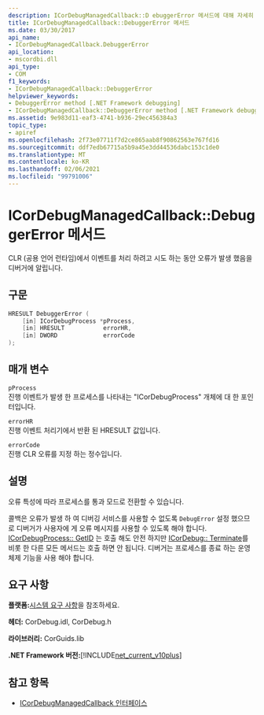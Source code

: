 ```yaml
---
description: ICorDebugManagedCallback::D ebuggerError 메서드에 대해 자세히 알아보세요.
title: ICorDebugManagedCallback::DebuggerError 메서드
ms.date: 03/30/2017
api_name:
- ICorDebugManagedCallback.DebuggerError
api_location:
- mscordbi.dll
api_type:
- COM
f1_keywords:
- ICorDebugManagedCallback::DebuggerError
helpviewer_keywords:
- DebuggerError method [.NET Framework debugging]
- ICorDebugManagedCallback::DebuggerError method [.NET Framework debugging]
ms.assetid: 9e983d11-eaf3-4741-b936-29ec456384a3
topic_type:
- apiref
ms.openlocfilehash: 2f73e07711f7d2ce865aab8f90862563e767fd16
ms.sourcegitcommit: ddf7edb67715a5b9a45e3dd44536dabc153c1de0
ms.translationtype: MT
ms.contentlocale: ko-KR
ms.lasthandoff: 02/06/2021
ms.locfileid: "99791006"
---
```

# <a name="icordebugmanagedcallbackdebuggererror-method"></a>ICorDebugManagedCallback::DebuggerError 메서드

CLR (공용 언어 런타임)에서 이벤트를 처리 하려고 시도 하는 동안 오류가 발생 했음을 디버거에 알립니다.  
  
## <a name="syntax"></a>구문  
  
```cpp  
HRESULT DebuggerError (  
    [in] ICorDebugProcess *pProcess,  
    [in] HRESULT           errorHR,  
    [in] DWORD             errorCode  
);  
```  
  
## <a name="parameters"></a>매개 변수  

 `pProcess`  
 진행 이벤트가 발생 한 프로세스를 나타내는 "ICorDebugProcess" 개체에 대 한 포인터입니다.  
  
 `errorHR`  
 진행 이벤트 처리기에서 반환 된 HRESULT 값입니다.  
  
 `errorCode`  
 진행 CLR 오류를 지정 하는 정수입니다.  
  
## <a name="remarks"></a>설명  

 오류 특성에 따라 프로세스를 통과 모드로 전환할 수 있습니다.  
  
 콜백은 오류가 발생 하 여 디버깅 서비스를 사용할 수 없도록 `DebugError` 설정 했으므로 디버거가 사용자에 게 오류 메시지를 사용할 수 있도록 해야 합니다. [ICorDebugProcess:: GetID](icordebugprocess-getid-method.md) 는 호출 해도 안전 하지만 [ICorDebug:: Terminate](icordebug-terminate-method.md)를 비롯 한 다른 모든 메서드는 호출 하면 안 됩니다. 디버거는 프로세스를 종료 하는 운영 체제 기능을 사용 해야 합니다.  
  
## <a name="requirements"></a>요구 사항  

 **플랫폼:**[시스템 요구 사항](../../get-started/system-requirements.md)을 참조하세요.  
  
 **헤더:** CorDebug.idl, CorDebug.h  
  
 **라이브러리:** CorGuids.lib  
  
 **.NET Framework 버전:**[!INCLUDE[net_current_v10plus](../../../../includes/net-current-v10plus-md.md)]  
  
## <a name="see-also"></a>참고 항목

- [ICorDebugManagedCallback 인터페이스](icordebugmanagedcallback-interface.md)

